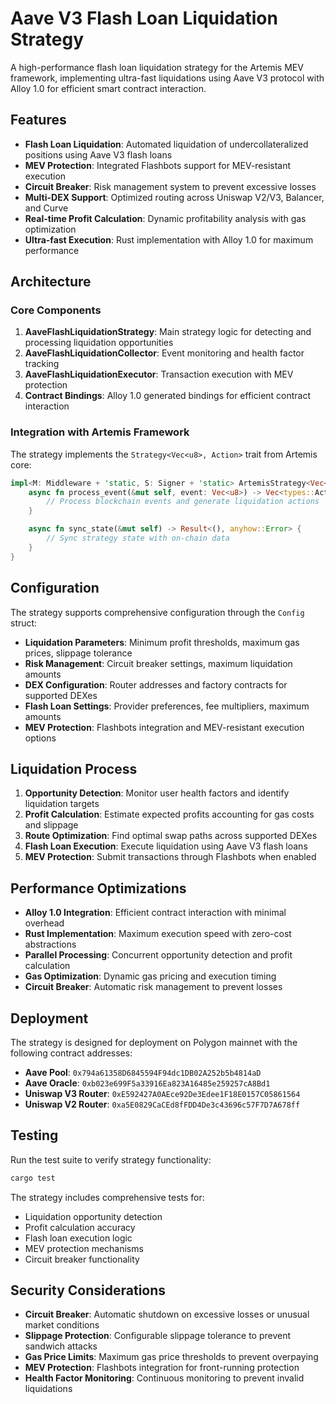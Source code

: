 # Aave V3 Flash Loan Liquidation Strategy

A high-performance flash loan liquidation strategy for the Artemis MEV framework, implementing ultra-fast liquidations using Aave V3 protocol with Alloy 1.0 for efficient smart contract interaction.

## Features

- **Flash Loan Liquidation**: Automated liquidation of undercollateralized positions using Aave V3 flash loans
- **MEV Protection**: Integrated Flashbots support for MEV-resistant execution
- **Circuit Breaker**: Risk management system to prevent excessive losses
- **Multi-DEX Support**: Optimized routing across Uniswap V2/V3, Balancer, and Curve
- **Real-time Profit Calculation**: Dynamic profitability analysis with gas optimization
- **Ultra-fast Execution**: Rust implementation with Alloy 1.0 for maximum performance

## Architecture

### Core Components

1. **AaveFlashLiquidationStrategy**: Main strategy logic for detecting and processing liquidation opportunities
2. **AaveFlashLiquidationCollector**: Event monitoring and health factor tracking
3. **AaveFlashLiquidationExecutor**: Transaction execution with MEV protection
4. **Contract Bindings**: Alloy 1.0 generated bindings for efficient contract interaction

### Integration with Artemis Framework

The strategy implements the `Strategy<Vec<u8>, Action>` trait from Artemis core:

```rust
impl<M: Middleware + 'static, S: Signer + 'static> ArtemisStrategy<Vec<u8>, types::Action> for AaveFlashLiquidationStrategy<M, S> {
    async fn process_event(&mut self, event: Vec<u8>) -> Vec<types::Action> {
        // Process blockchain events and generate liquidation actions
    }

    async fn sync_state(&mut self) -> Result<(), anyhow::Error> {
        // Sync strategy state with on-chain data
    }
}
```

## Configuration

The strategy supports comprehensive configuration through the `Config` struct:

- **Liquidation Parameters**: Minimum profit thresholds, maximum gas prices, slippage tolerance
- **Risk Management**: Circuit breaker settings, maximum liquidation amounts
- **DEX Configuration**: Router addresses and factory contracts for supported DEXes
- **Flash Loan Settings**: Provider preferences, fee multipliers, maximum amounts
- **MEV Protection**: Flashbots integration and MEV-resistant execution options

## Liquidation Process

1. **Opportunity Detection**: Monitor user health factors and identify liquidation targets
2. **Profit Calculation**: Estimate expected profits accounting for gas costs and slippage
3. **Route Optimization**: Find optimal swap paths across supported DEXes
4. **Flash Loan Execution**: Execute liquidation using Aave V3 flash loans
5. **MEV Protection**: Submit transactions through Flashbots when enabled

## Performance Optimizations

- **Alloy 1.0 Integration**: Efficient contract interaction with minimal overhead
- **Rust Implementation**: Maximum execution speed with zero-cost abstractions
- **Parallel Processing**: Concurrent opportunity detection and profit calculation
- **Gas Optimization**: Dynamic gas pricing and execution timing
- **Circuit Breaker**: Automatic risk management to prevent losses

## Deployment

The strategy is designed for deployment on Polygon mainnet with the following contract addresses:

- **Aave Pool**: `0x794a61358D6845594F94dc1DB02A252b5b4814aD`
- **Aave Oracle**: `0xb023e699F5a33916Ea823A16485e259257cA8Bd1`
- **Uniswap V3 Router**: `0xE592427A0AEce92De3Edee1F18E0157C05861564`
- **Uniswap V2 Router**: `0xa5E0829CaCEd8fFDD4De3c43696c57F7D7A678ff`

## Testing

Run the test suite to verify strategy functionality:

```bash
cargo test
```

The strategy includes comprehensive tests for:
- Liquidation opportunity detection
- Profit calculation accuracy
- Flash loan execution logic
- MEV protection mechanisms
- Circuit breaker functionality

## Security Considerations

- **Circuit Breaker**: Automatic shutdown on excessive losses or unusual market conditions
- **Slippage Protection**: Configurable slippage tolerance to prevent sandwich attacks
- **Gas Price Limits**: Maximum gas price thresholds to prevent overpaying
- **MEV Protection**: Flashbots integration for front-running protection
- **Health Factor Monitoring**: Continuous monitoring to prevent invalid liquidations
